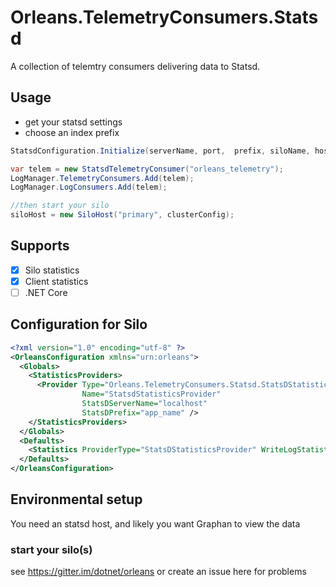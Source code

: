 # Orleans.TelemetryConsumers.Statsd

A collection of telemtry consumers delivering data to Statsd.

## Usage

* get your statsd  settings
* choose an index prefix


```cs
StatsdConfiguration.Initialize(serverName, port,  prefix, siloName, hostName, maxUdpPacketSize);

var telem = new StatsdTelemetryConsumer("orleans_telemetry");
LogManager.TelemetryConsumers.Add(telem);
LogManager.LogConsumers.Add(telem);

//then start your silo
siloHost = new SiloHost("primary", clusterConfig);
```

## Supports
- [x] Silo statistics
- [x] Client statistics
- [ ] .NET Core

## Configuration for Silo
```xml
<?xml version="1.0" encoding="utf-8" ?>
<OrleansConfiguration xmlns="urn:orleans">
  <Globals>
    <StatisticsProviders>
      <Provider Type="Orleans.TelemetryConsumers.Statsd.StatsDStatisticsProvider"
                Name="StatsdStatisticsProvider"
                StatsDServerName="localhost"
                StatsDPrefix="app_name" />
    </StatisticsProviders>
  </Globals>
  <Defaults>
    <Statistics ProviderType="StatsDStatisticsProvider" WriteLogStatisticsToTable="true"/>
  </Defaults>
</OrleansConfiguration>
```

## Environmental setup

You need an statsd host, and likely you want Graphan to view the data

### start your silo(s)

see https://gitter.im/dotnet/orleans or create an issue here for problems
